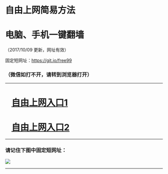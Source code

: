 ﻿# 自由上网简易方法

# 电脑、手机一键翻墙

（2017/10/09 更新，网址有效）

固定短网址：https://git.io/free99

### （微信如打不开，请转到浏览器打开）


***





# &nbsp;&nbsp; <a href="http://ft139918374.fwq-tz-1001.info/fwqtz01.html?t=10090018247 " target="_blank">自由上网入口1</a>
# &nbsp;&nbsp; <a href="http://ft519616790.fwq-tz-1002.info/fwqtz02.html?t=100900131172 " target="_blank">自由上网入口2</a>
***

### 请记住下图中固定短网址：

<img src="https://s3-us-west-2.amazonaws.com/fwq-1001/yjfq-20170905okok.png" /> 


***

